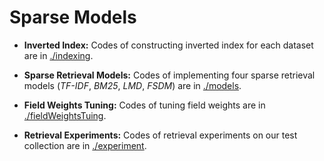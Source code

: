 # Sparse Models

- **Inverted Index:** Codes of constructing inverted index for each dataset are in [./indexing](https://github.com/nju-websoft/ACORDAR-2/tree/main/Code/sparse/indexing).

- **Sparse Retrieval Models:** Codes of implementing four sparse retrieval models (*TF-IDF*, *BM25*, *LMD*, *FSDM*) are in [./models](https://github.com/nju-websoft/ACORDAR-2/tree/main/Code/sparse/models).

- **Field Weights Tuning:** Codes of tuning field weights are in [./fieldWeightsTuing](https://github.com/nju-websoft/ACORDAR-2/tree/main/Code/sparse/fieldWeightsTuning).

- **Retrieval Experiments:** Codes of retrieval experiments on our test collection are in [./experiment](https://github.com/nju-websoft/ACORDAR-2/tree/main/Code/sparse/experiment).
